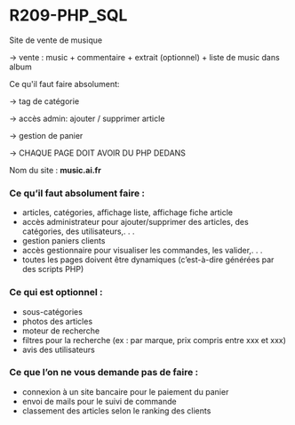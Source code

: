 # R209-PHP_SQL

Site de vente de musique 

-> vente : music + commentaire + extrait (optionnel) + liste de music dans album 

Ce qu'il faut faire absolument: 

-> tag de catégorie 

-> accès admin: ajouter / supprimer article

-> gestion de panier

-> CHAQUE PAGE DOIT AVOIR DU PHP DEDANS



Nom du site : **music.ai.fr**

### Ce qu’il faut absolument faire :

- articles, catégories, affichage liste, affichage fiche article
- accès administrateur pour ajouter/supprimer des articles, des catégories, des utilisateurs,. . .
- gestion paniers clients
- accès gestionnaire pour visualiser les commandes, les valider,. . .
- toutes les pages doivent être dynamiques (c’est-à-dire générées par des scripts PHP)

### Ce qui est optionnel :

- sous-catégories
- photos des articles
- moteur de recherche
- filtres pour la recherche (ex : par marque, prix compris entre xxx et xxx)
- avis des utilisateurs

### Ce que l’on ne vous demande pas de faire :

- connexion à un site bancaire pour le paiement du panier
- envoi de mails pour le suivi de commande
- classement des articles selon le ranking des clients